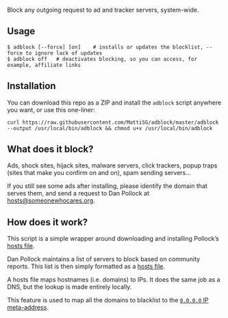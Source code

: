 Block any outgoing request to ad and tracker servers, system-wide.


Usage
-----

	$ adblock [--force] [on]	# installs or updates the blocklist, --force to ignore lack of updates
	$ adblock off	# deactivates blocking, so you can access, for example, affiliate links


Installation
------------

You can download this repo as a ZIP and install the `adblock` script anywhere you want, or use this one-liner:

	curl https://raw.githubusercontent.com/MattiSG/adblock/master/adblock --output /usr/local/bin/adblock && chmod u+x /usr/local/bin/adblock


What does it block?
-------------------

Ads, shock sites, hijack sites, malware servers, click trackers, popup traps (sites that make you confirm on and on), spam sending servers…

If you still see some ads after installing, please identify the domain that serves them, and send a request to Dan Pollock at hosts@someonewhocares.org.


How does it work?
-----------------

This script is a simple wrapper around downloading and installing Pollock’s [hosts file](http://someonewhocares.org/hosts/).

Dan Pollock maintains a list of servers to block based on community reports. This list is then simply formatted as a [hosts file](http://en.wikipedia.org/wiki/Hosts_file).

A hosts file maps hostnames (i.e. domains) to IPs. It does the same job as a DNS, but the lookup is made entirely locally.

This feature is used to map all the domains to blacklist to the [`0.0.0.0` IP meta-address](http://en.wikipedia.org/wiki/0.0.0.0).
